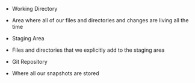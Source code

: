* Working Directory
- Area where all of our files and directories and changes are living all the time


* Staging Area
- Files and directories that we explicitly add to the staging area


* Git Repository
- Where all our snapshots are stored
